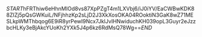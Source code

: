 $START$hFRThiw6eHhnMIOd8vs87XpPZgT4m1LXVbj6/iJ0iYV/EaCWBwKDK88ZIZj5pQsGWKuiL/NFjhhzKp2sLjD2J3XkXosOKA04ROoktiN3GaK8wZ71MESLkpWMThbqog6E9iR8yrPewI9Ncx7JklJvIHNwiduchKH039opL3Guyr2eJzzbcHLKy3eBjAkcYUoKh2YXk5J4p6kz6RdMsQ78Wg==$END$
